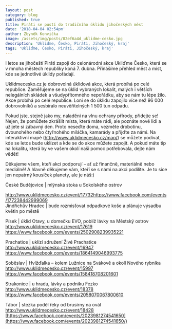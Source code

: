 ```yaml
---
layout: post
category: blog
published: true
title: Piráti se pustí do tradičního úklidu jihočeských měst
date: '2018-04-04 02:54pm'
author: Zbyněk Konvička
image: /assets/img/posts/02ef6a4d_uklidme-cesko.jpg
description: 'Ukliďme, Česko, Piráti, Jihočeský, kraj'
tags: 'Ukliďme, Česko, Piráti, Jihočeský, kraj'
---
```

I letos se jihočeští Piráti zapojí do celonárodní akce Ukliďme Česko, která se v mnoha městech republiky koná 7. dubna. Přinášíme přehled měst a míst, kde se jednotlivé úklidy pořádají.

Uklidmecesko.cz je dobrovolná úklidová akce, která probíhá po celé republice. Zaměřujeme se na úklid vybraných lokalit, malých i větších nelegálních skládek a všudypřítomného nepořádku, aby se nám tu lépe žilo. Akce probíhá po celé republice. Loni se do úklidu zapojilo více než 96 000 dobrovolníků a sesbíralo neuvěřitelných 1 500 tun odpadu. 

Pokud jste, stejně jako my, naladěni na vlnu ochrany přírody, přidejte se! Nejen, že pomůžete zkrášlit místa, která máte rádi, ale poznáte nové lidi a užijete si zábavný den. Proto neseďte doma, vezměte drobotinu, dvounohého nebo čtyřnohého miláčka, kamarády a přijďte za námi. Na interaktivní mapě (<http://www.uklidmecesko.cz/map/>) se můžete podívat, kde se letos bude uklízet a kde se do akce můžete zapojit. A pokud máte tip na lokalitu, která by ve vašem okolí naši pomoc potřebovala, dejte nám vědět!

Děkujeme všem, kteří akci podporují – ať už finančně, materiálně nebo mediálně! A hlavně děkujeme vám, kteří se s námi na akci podílíte. Je to sice jen nepatrný kousíček planety, ale je náš:)

České Budějovice | mlýnská stoka u Sokolského ostrov

<http://www.uklidmecesko.cz/event/17732>[https://www.facebook.com/events/177238442999069
](https://www.facebook.com/events/177238442999069/)\
Jindřichův Hradec | bude rozmisťovat odpadkové koše a plánuje výsadbu květin po městě

Písek | úklid Otavy, u domečku EVO, poblíž lávky na Městský ostrov\
<http://www.uklidmecesko.cz/event/17619> [https://www.facebook.com/events/2502908239935221
](https://www.facebook.com/events/2502908239935221/)

Prachatice | uklízí sdružení Živé Prachatice\
[http://www.uklidmecesko.cz/event/16947
](http://www.uklidmecesko.cz/event/16947)\
[https://www.facebook.com/events/1864149046993775
](https://www.facebook.com/events/1864149046993775/)

Soběslav | Hvížďalka – kolem Lužnice na Svákově a okolí Nového rybníka\
[http://www.uklidmecesko.cz/event/15997
](http://www.uklidmecesko.cz/event/15997)\
[https://www.facebook.com/events/158418708201601
](http://www.uklidmecesko.cz/event/15997)

Strakonice | u hradu, lávky a podniku Fezko\
[http://www.uklidmecesko.cz/event/18378
](http://www.uklidmecesko.cz/event/18378)\
[https://www.facebook.com/events/2058070067800610
](https://www.facebook.com/events/2058070067800610/)

Tábor | stezka podél řeky od brusírny na ovál\
[http://www.uklidmecesko.cz/event/18428
](http://www.uklidmecesko.cz/event/18428)\
[https://www.facebook.com/events/2023981274541650](https://www.facebook.com/events/2023981274541650/)
